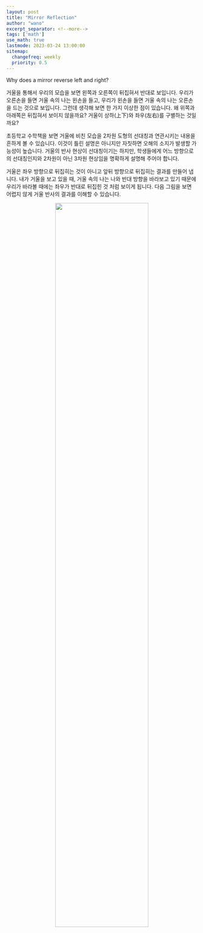 ```yaml
---
layout: post
title: "Mirror Reflection"
author: "wano"
excerpt_separator: <!--more-->
tags: ['math']
use_math: true
lastmode: 2023-03-24 13:00:00
sitemap:
  changefreq: weekly
  priority: 0.5
---
```


Why does a mirror reverse left and right?<!--more-->

거울을 통해서 우리의 모습을 보면 왼쪽과 오른쪽이 뒤집혀서 반대로 보입니다. 우리가 오른손을 들면 거울 속의 나는 왼손을 들고, 우리가 왼손을 들면 거울 속의 나는 오른손을 드는 것으로 보입니다. 그런데 생각해 보면 한 가지 이상한 점이 있습니다. 왜 위쪽과 아래쪽은 뒤집혀서 보이지 않을까요? 거울이 상하(上下)와 좌우(左右)를 구별하는 것일까요?

초등학교 수학책을 보면 거울에 비친 모습을 2차원 도형의 선대칭과 연관시키는 내용을 흔하게 볼 수 있습니다. 이것이 틀린 설명은 아니지만 자칫하면 오해의 소지가 발생할 가능성이 높습니다. 거울의 반사 현상이 선대칭이기는 하지만, 학생들에게 어느 방향으로의 선대칭인지와 2차원이 아닌 3차원 현상임을 명확하게 설명해 주어야 합니다.

거울은 좌우 방향으로 뒤집히는 것이 아니고 앞뒤 방향으로 뒤집히는 결과를 만들어 냅니다. 내가 거울을 보고 있을 때, 거울 속의 나는 나와 반대 방향을 바라보고 있기 때문에 우리가 바라볼 때에는 좌우가 반대로 뒤집힌 것 처럼 보이게 됩니다. 다음 그림을 보면 어렵지 않게 거울 반사의 결과를 이해할 수 있습니다.

<center><img src="https://cgvfxmath.github.io/assets/img/mirror_reflection.png" width="70%"></center>
